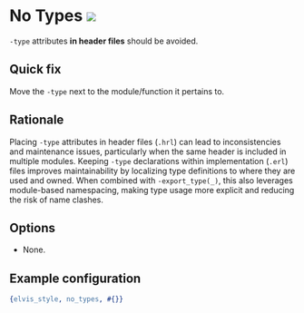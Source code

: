 # No Types [![](https://img.shields.io/badge/since-3.0.0-blue)](https://github.com/inaka/elvis_core/releases/tag/3.0.0)

`-type` attributes **in header files** should be avoided.

## Quick fix

Move the `-type` next to the module/function it pertains to.

## Rationale

Placing `-type` attributes in header files (`.hrl`) can lead to inconsistencies and maintenance
issues, particularly when the same header is included in multiple modules. Keeping `-type`
declarations within implementation (`.erl`) files improves maintainability by localizing type
definitions to where they are used and owned. When combined with `-export_type(_)`, this also
leverages module-based namespacing, making type usage more explicit and reducing the risk of name
clashes.

## Options

- None.

## Example configuration

```erlang
{elvis_style, no_types, #{}}
```
